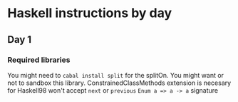 # Haskell instructions by day
## Day 1
### Required libraries
You might need to `cabal install split` for the splitOn. You might want or not to sandbox this library.
ConstrainedClassMethods extension is necesary for Haskell98 won't accept `next` or `previous` `Enum a => a -> a` signature
